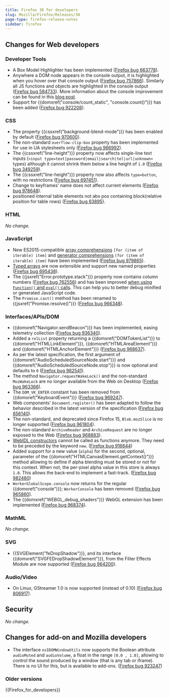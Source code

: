 ```yaml
---
title: Firefox 30 for developers
slug: Mozilla/Firefox/Releases/30
page-type: firefox-release-notes
sidebar: firefox
---
```


## Changes for Web developers

### Developer Tools

- A Box Model Highlighter has been implemented ([Firefox bug 663778](https://bugzil.la/663778)).
- Anywhere a DOM node appears in the console output, it is highlighted when you hover over that console output ([Firefox bug 757866](https://bugzil.la/757866)). Similarly all JS functions and objects are highlighted in the console output ([Firefox bug 584733](https://bugzil.la/584733)). More information about the console improvement can be found in this [blog post](https://web.archive.org/web/20150427210606/http://mihai.sucan.ro/mihai/blog/web-console-improvements-episode-30).
- Support for {{domxref("console/count_static", "console.count()")}} has been added ([Firefox bug 922208](https://bugzil.la/922208)).

### CSS

- The property {{cssxref("background-blend-mode")}} has been enabled by default ([Firefox bug 970600](https://bugzil.la/970600)).
- The non-standard `overflow-clip-box` property has been implemented for use in UA stylesheets only ([Firefox bug 966992](https://bugzil.la/966992)).
- The {{cssxref("line-height")}} property now affects single-line text inputs (`<input type=text|password|email|search|tel|url|unknown>` types) although it cannot shrink them below a line height of `1.0` ([Firefox bug 349259](https://bugzil.la/349259)).
- The {{cssxref("line-height")}} property now also affects `type=button`, with no restrictions ([Firefox bug 697451](https://bugzil.la/697451)).
- Change to keyframes' name does not affect current elements ([Firefox bug 978648](https://bugzil.la/978648)).
- positioned internal table elements not abs pos containing block(relative position for table rows) ([Firefox bug 63895](https://bugzil.la/63895)).

### HTML

_No change._

### JavaScript

- New ES2015-compatible [array comprehensions](/en-US/docs/Web/JavaScript/Reference/Deprecated_and_obsolete_features) `[for (item of iterable) item]` and [generator comprehensions](/en-US/docs/Web/JavaScript/Reference/Deprecated_and_obsolete_features) `(for (item of iterable) item)` have been implemented ([Firefox bug 979865](https://bugzil.la/979865)).
- [Typed arrays](/en-US/docs/Web/JavaScript/Reference/Global_Objects/TypedArray#property_access) are now extensible and support new named properties ([Firefox bug 695438](https://bugzil.la/695438)).
- The {{jsxref("Error.prototype.stack")}} property now contains column numbers ([Firefox bug 762556](https://bugzil.la/762556)) and has been improved [when using `Function()` and `eval()` calls](/en-US/docs/Web/JavaScript/Reference/Global_Objects/Error/stack#stack_of_evaled_code). This can help you to better debug minified or generated JavaScript code.
- The `Promise.cast()` method has been renamed to {{jsxref("Promise.resolve()")}} ([Firefox bug 966348](https://bugzil.la/966348)).

### Interfaces/APIs/DOM

- {{domxref("Navigator.sendBeacon")}} has been implemented, easing telemetry collection ([Firefox bug 936340](https://bugzil.la/936340)).
- Added a `relList` property returning a {{domxref("DOMTokenList")}} to {{domxref("HTMLLinkElement")}}, {{domxref("HTMLAreaElement")}} and {{domxref("HTMLAnchorElement")}} ([Firefox bug 968637](https://bugzil.la/968637)).
- As per the latest specification, the first argument of {{domxref("AudioScheduledSourceNode.start")}} and {{domxref("AudioScheduledSourceNode.stop")}} is now optional and defaults to `0` ([Firefox bug 982541](https://bugzil.la/982541)).
- The method `Navigator.requestWakeLock()` and the non-standard `MozWakeLock` are no longer available from the Web on Desktop ([Firefox bug 963366](https://bugzil.la/963366)).
- The `DOM_VK_ENTER` constant has been removed from {{domxref("KeyboardEvent")}} ([Firefox bug 969247](https://bugzil.la/969247)).
- Web components' `Document.register()` has been adapted to follow the behavior described in the latest version of the specification ([Firefox bug 856140](https://bugzil.la/856140)).
- The non-standard, and deprecated since Firefox 15, `Blob.mozSlice` is no longer supported ([Firefox bug 961804](https://bugzil.la/961804)).
- The non-standard `ArchiveReader` and `ArchiveRequest` are no longer exposed to the Web ([Firefox bug 968883](https://bugzil.la/968883)).
- [WebIDL constructors](https://searchfox.org/mozilla-central/source/dom/webidl/) cannot be called as functions anymore. They need to be preceded by the keyword `new`. ([Firefox bug 916644](https://bugzil.la/916644))
- Added support for a new value (`alpha`) for the second, optional, parameter of the {{domxref("HTMLCanvasElement.getContext()")}} method allowing to define if alpha blending must be stored or not for this context. When not, the per-pixel alpha value in this store is always `1.0`. This allows the back-end to implement a fast-track. ([Firefox bug 982480](https://bugzil.la/982480))
- `WorkerGlobalScope.console` now returns for the regular {{domxref("console")}}; `WorkerConsole` has been removed ([Firefox bug 965860](https://bugzil.la/965860)).
- The {{domxref("WEBGL_debug_shaders")}} WebGL extension has been implemented ([Firefox bug 968374](https://bugzil.la/968374)).

### MathML

_No change._

### SVG

- {{SVGElement("feDropShadow")}}, and its interface {{domxref("SVGFEDropShadowElement")}}, from the Filter Effects Module are now supported ([Firefox bug 964200](https://bugzil.la/964200)).

### Audio/Video

- On Linux, GStreamer 1.0 is now supported (instead of 0.10) ([Firefox bug 806917](https://bugzil.la/806917)).

## Security

_No change._

## Changes for add-on and Mozilla developers

- The interface `nsIDOMWindowUtils` now supports the Boolean attribute `audioMuted` and `audioVolume`, a float in the range `[0.0 , 1.0]`, allowing to control the sound produced by a window (that is any tab or iframe). There is no UI for this, but is available to add-ons. ([Firefox bug 923247](https://bugzil.la/923247))

### Older versions

{{Firefox_for_developers}}
